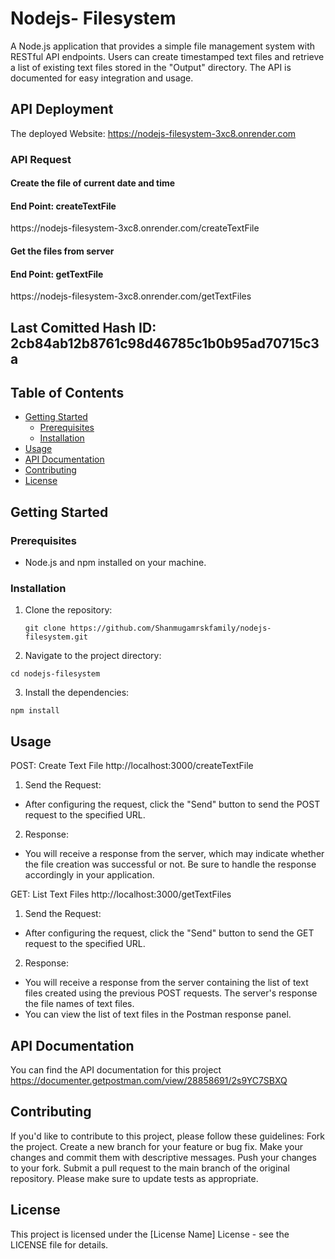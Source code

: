 # Nodejs- Filesystem

A Node.js application that provides a simple file management system with RESTful API endpoints. Users can create timestamped text files and retrieve a list of existing text files stored in the "Output" directory. The API is documented for easy integration and usage.

## API Deployment

The deployed Website: https://nodejs-filesystem-3xc8.onrender.com

### API Request

#### Create the file of current date and time

<h4>End Point: createTextFile</h4>
https://nodejs-filesystem-3xc8.onrender.com/createTextFile

#### Get the files from server

<h4>End Point: getTextFile</h4>
https://nodejs-filesystem-3xc8.onrender.com/getTextFiles

## Last Comitted Hash ID: 2cb84ab12b8761c98d46785c1b0b95ad70715c3a

## Table of Contents

- [Getting Started](#getting-started)
  - [Prerequisites](#prerequisites)
  - [Installation](#installation)
- [Usage](#usage)
- [API Documentation](#api-documentation)
- [Contributing](#contributing)
- [License](#license)

## Getting Started

### Prerequisites

- Node.js and npm installed on your machine.

### Installation

1. Clone the repository:

   ```shell
   git clone https://github.com/Shanmugamrskfamily/nodejs-filesystem.git
   ```

2. Navigate to the project directory:

```shell
cd nodejs-filesystem
```

3. Install the dependencies:

```shell
npm install
```

## Usage

POST: Create Text File
http://localhost:3000/createTextFile

1. Send the Request:

- After configuring the request, click the "Send" button to send the POST request to the specified URL.

2. Response:

- You will receive a response from the server, which may indicate whether the file creation was successful or not. Be sure to handle the response accordingly in your application.

GET: List Text Files
http://localhost:3000/getTextFiles

1. Send the Request:

- After configuring the request, click the "Send" button to send the GET request to the specified URL.

2. Response:

- You will receive a response from the server containing the list of text files created using the previous POST requests. The server's response the file names of text files.
- You can view the list of text files in the Postman response panel.

## API Documentation

You can find the API documentation for this project https://documenter.getpostman.com/view/28858691/2s9YC7SBXQ

## Contributing

If you'd like to contribute to this project, please follow these guidelines:
Fork the project.
Create a new branch for your feature or bug fix.
Make your changes and commit them with descriptive messages.
Push your changes to your fork.
Submit a pull request to the main branch of the original repository.
Please make sure to update tests as appropriate.

## License

This project is licensed under the [License Name] License - see the LICENSE file for details.
